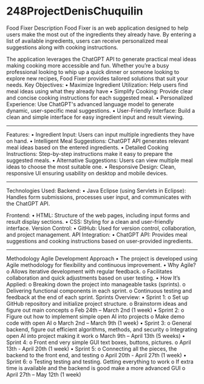 # 248ProjectDenisChuquilin
Food Fixer
Description
Food Fixer is an web application designed to help users make the most out of the ingredients they already have. By entering a list of available ingredients, users can receive personalized meal suggestions along with cooking instructions.

The application leverages the ChatGPT API to generate practical meal ideas making cooking more accessible and fun. Whether you’re a busy professional looking to whip up a quick dinner or someone looking to explore new recipes, Food Fixer provides tailored solutions that suit your needs.
Key Objectives:
•	Maximize Ingredient Utilization: Help users find meal ideas using what they already have
•	Simplify Cooking: Provide clear and concise cooking instructions for each suggested meal.
•	Personalized Experience: Use ChatGPT's advanced language model to generate dynamic, user-specific meal suggestions.
•	User-Friendly Interface: Build a clean and simple interface for easy ingredient input and result viewing.
________________________________________
Features:
•	Ingredient Input: Users can input multiple ingredients they have on hand.
•	Intelligent Meal Suggestions: ChatGPT API generates relevant meal ideas based on the entered ingredients.
•	Detailed Cooking Instructions: Step-by-step instructions make it easy to prepare the suggested meals.
•	Alternative Suggestions: Users can view multiple meal ideas to choose the most suitable one.
•	Responsive Design: Clean, responsive UI ensuring usability on desktop and mobile devices.
________________________________________
Technologies Used:
Backend:
•	Java Eclipse (using Servlets in Eclipse): Handles form submissions, processes user input, and communicates with the ChatGPT API.

Frontend:
•	HTML: Structure of the web pages, including input forms and result display sections.
•	CSS: Styling for a clean and user-friendly interface.
Version Control:
•	GitHub: Used for version control, collaboration, and project management.
API Integration:
•	ChatGPT API: Provides meal suggestions and cooking instructions based on user-provided ingredients.
________________________________________
Methodology
Agile Development Approach
•	The project is developed using Agile methodology for flexibility and continuous improvement.
•	Why Agile?
o	Allows iterative development with regular feedback.
o	Facilitates collaboration and quick adjustments based on user testing.
•	How It’s Applied:
o	Breaking down the project into manageable tasks (sprints).
o	Delivering functional components in each sprint.
o	Continuous testing and feedback at the end of each sprint.
Sprints Overview:
•	Sprint 1:
o	Set up GitHub repository and initialize project structure.
o	Brainstorm ideas and figure out main concepts
o	Feb 24th – March 2nd   (1 week)
•	Sprint 2:
o	Figure out how to implement simple open AI into projects
o	Make demo code with open AI
o	March 2nd – March 9th  (1 week)
•	Sprint 3:
o	General backend, figure out efficient algorithms, methods, and security 
o	Integrating open AI into project making it work
o	March 9th – April 13th (5 weeks)
•	Sprint 4:
o	Front end very simple GUI text boxes, buttons, pictures.
o	April 13th - April 20th (1 week)
•	Sprint 5:
o	Connecting all the pieces, the backend to the front end, and testing
o	April 20th - April 27th (1 week)
•	Sprint 6:
o	Testing testing and testing. Getting everything to work 
o	If extra time is available and the backend is good make a more advanced GUI
o	April 27th – May 12th (1 week)
